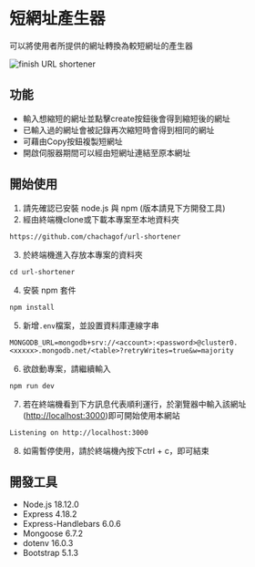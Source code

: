 # 短網址產生器
可以將使用者所提供的網址轉換為較短網址的產生器

![finish URL shortener](https://user-images.githubusercontent.com/116162205/203322975-114c4cd1-11ec-4380-a0e1-6d9fe15f4582.png)


## 功能
* 輸入想縮短的網址並點擊create按鈕後會得到縮短後的網址
* 已輸入過的網址會被記錄再次縮短時會得到相同的網址
* 可藉由Copy按鈕複製短網址
* 開啟伺服器期間可以經由短網址連結至原本網址

## 開始使用
1. 請先確認已安裝 node.js 與 npm (版本請見下方開發工具)
2. 經由終端機clone或下載本專案至本地資料夾
  ```
  https://github.com/chachagof/url-shortener
  ```
3. 於終端機進入存放本專案的資料夾
  ```
  cd url-shortener
  ```
4. 安裝 npm 套件
  ```
  npm install
  ```

5. 新增```.env```檔案，並設置資料庫連線字串
  ```
  MONGODB_URL=mongodb+srv://<account>:<password>@cluster0.<xxxxx>.mongodb.net/<table>?retryWrites=true&w=majority
  ```
6. 欲啟動專案，請繼續輸入
  ```
  npm run dev
  ```
7. 若在終端機看到下方訊息代表順利運行，於瀏覽器中輸入該網址([http://localhost:3000](http://localhost:3000))即可開始使用本網站
  ```
  Listening on http://localhost:3000
  ```
8. 如需暫停使用，請於終端機內按下ctrl + c，即可結束


## 開發工具
* Node.js 18.12.0
* Express 4.18.2
* Express-Handlebars 6.0.6
* Mongoose 6.7.2
* dotenv 16.0.3
* Bootstrap 5.1.3
